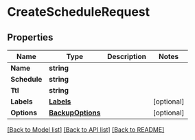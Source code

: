 # CreateScheduleRequest

## Properties
Name | Type | Description | Notes
------------ | ------------- | ------------- | -------------
**Name** | **string** |  | 
**Schedule** | **string** |  | 
**Ttl** | **string** |  | 
**Labels** | [**Labels**](Labels.md) |  | [optional] 
**Options** | [**BackupOptions**](BackupOptions.md) |  | [optional] 

[[Back to Model list]](../README.md#documentation-for-models) [[Back to API list]](../README.md#documentation-for-api-endpoints) [[Back to README]](../README.md)


